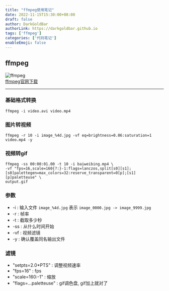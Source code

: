 ```yaml
---
title: "ffmpeg使用笔记"
date: 2022-11-15T15:30:00+08:00
draft: false
author: DarkGoldBar
authorLink: https://darkgoldbar.github.io
tags: ['ffmpeg']
categories: ['代码笔记']
enableEmoji: false
---
```


## ffmpeg  
![ffmpeg](https://upload.wikimedia.org/wikipedia/commons/5/5f/FFmpeg_Logo_new.svg)  
[ffmpeg官网下载](https://ffmpeg.org/download.html)   


-------------------------------------

### 基础格式转换
```
ffmpeg -i video.avi video.mp4
```

### 图片转视频
```
ffmpeg -r 10 -i image_%4d.jpg -vf eq=brightness=0.06:saturation=1 video.mp4 -y
```

### 视频转gif
```
ffmpeg -ss 00:00:01.00 -t 10 -i baiweibing.mp4 \
-vf "fps=16,scale=160{?:}-1:flags=lanczos,split[s0][s1];[s0]palettegen=max_colors=32:reserve_transparent=0[p];[s1][p]paletteuse" \
output.gif
```

### 参数
- -i : 输入文件 `image_%4d.jpg` 表示 `image_0000.jpg -> image_9999.jpg`
- -r : 帧率
- -t : 截取多少秒
- -ss : 从什么时间开始 
- -vf : 视频滤镜
- -y : 确认覆盖同名输出文件

### 滤镜
- "setpts=2.0*PTS" : 调整视频速率
- "fps=16" : fps
- "scale=160:-1" : 缩放
- "flags=...paletteuse" : gif调色盘, gif加上就对了
